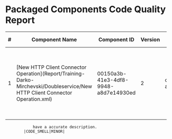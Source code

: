 # Packaged Components Code Quality Report
|#|Component Name|Component ID|Version|Type|Issue|Issue Type|Priority|
|---|---|---|---|---|---|---|---|
|1|[New HTTP Client Connector Operation](Report/Training-Darko-Mirchevski/Doubleservice/New HTTP Client Connector Operation.xml)|00150a3b-41e3-4df8-9948-a8d7e14930ed|2|connector-action|Component names must not start with "New " which is Boomi"s default. They should be named to
                have a accurate description.
            |CODE_SMELL|MINOR|

